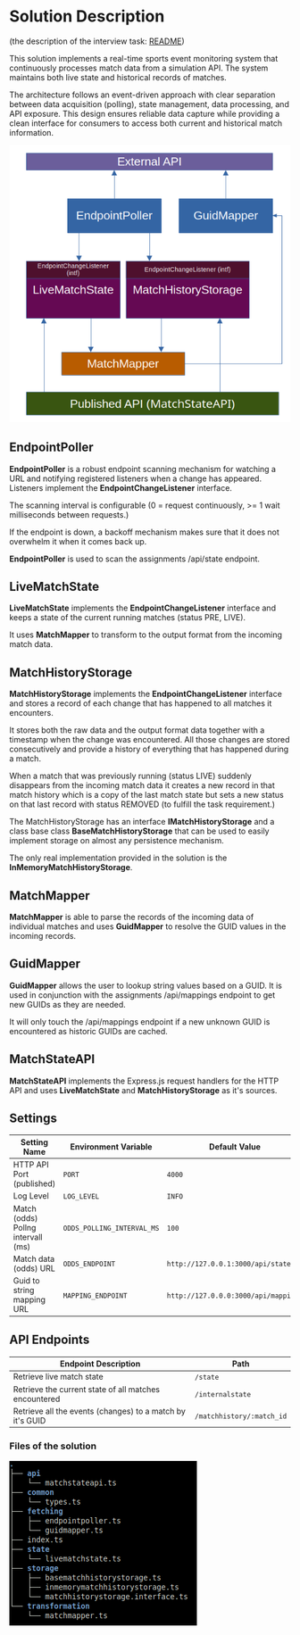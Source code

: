 # Solution Description

(the description of the interview task: [README](./README.md))

This solution implements a real-time sports event monitoring system that continuously processes match data from a simulation API. The system maintains both live state and historical records of matches.

The architecture follows an event-driven approach with clear separation between data acquisition (polling), state management, data processing, and API exposure. This design ensures reliable data capture while providing a clean interface for consumers to access both current and historical match information.



![Alt text](./solution_architecture.png)

## EndpointPoller
**EndpointPoller** is a robust endpoint scanning mechanism for watching a URL and notifying registered
listeners when a change has appeared. Listeners implement the **EndpointChangeListener** interface.

The scanning interval is configurable (0 = request continuously, >= 1 wait milliseconds between
requests.)

If the endpoint is down, a backoff mechanism makes sure that it does not overwhelm it when it comes
back up.

**EndpointPoller** is used to scan the assignments /api/state endpoint.

## LiveMatchState
**LiveMatchState** implements the **EndpointChangeListener** interface and keeps a state of the current
running matches (status PRE, LIVE).

It uses **MatchMapper** to transform to the output format from the incoming match data.

## MatchHistoryStorage
**MatchHistoryStorage** implements the **EndpointChangeListener** interface and stores a record of each
change that has happened to all matches it encounters.

It stores both the raw data and the output format data together with a timestamp when the change was
encountered. All those changes are stored consecutively and provide a history of everything that has
happened during a match.

When a match that was previously running (status LIVE) suddenly disappears from the incoming match data
it creates a new record in that match history which is a copy of the last match state but sets a new
status on that last record with status REMOVED (to fulfill the task requirement.)

The MatchHistoryStorage has an interface **IMatchHistoryStorage** and a class base class
**BaseMatchHistoryStorage** that can be used to easily implement storage on almost any persistence
mechanism.

The only real implementation provided in the solution is the **InMemoryMatchHistoryStorage**.

## MatchMapper

**MatchMapper** is able to parse the records of the incoming data of individual matches and uses
**GuidMapper** to resolve the GUID values in the incoming records.

## GuidMapper

**GuidMapper** allows the user to lookup string values based on a GUID. It is used in conjunction
with the assignments /api/mappings endpoint to get new GUIDs as they are needed.

It will only touch the /api/mappings endpoint if a new unknown GUID is encountered as historic GUIDs
are cached.

## MatchStateAPI

**MatchStateAPI** implements the Express.js request handlers for the HTTP API and uses **LiveMatchState** and
**MatchHistoryStorage** as it's sources.


## Settings

| Setting Name                       | Environment Variable       | Default Value                        |
|------------------------------------|----------------------------|--------------------------------------|
| HTTP API Port (published)          | `PORT`                     | `4000`                               |
| Log Level                          | `LOG_LEVEL`                | `INFO`                               |
| Match (odds) Pollng intervall (ms) | `ODDS_POLLING_INTERVAL_MS` | `100`                                |
| Match data (odds) URL              | `ODDS_ENDPOINT`            | `http://127.0.0.1:3000/api/state`    |
| Guid to string mapping URL         | `MAPPING_ENDPOINT`         | `http://127.0.0.0:3000/api/mappings` |


## API Endpoints

| Endpoint Description                                      | Path                      |
|-----------------------------------------------------------|---------------------------|
| Retrieve live match state                                 | `/state`                  |
| Retrieve the current state of all matches encountered     | `/internalstate`          |
| Retrieve all the events (changes) to a match by it's GUID | `/matchhistory/:match_id` |


### Files of the solution
![Alt text](./files.png)